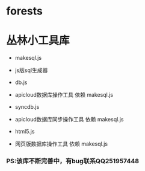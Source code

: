 # forests
# 丛林小工具库

* makesql.js
- js版sql生成器

* db.js
- apicloud数据库操作工具  依赖 makesql.js

* syncdb.js
- apicloud数据库同步操作工具 依赖 makesql.js

* html5.js
- 网页版数据库操作工具 依赖 makesql.js








### PS:该库不断完善中，有bug联系QQ251957448